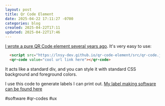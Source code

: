 ```yaml
---
layout: post
title: Qr Code Element
date: 2025-04-22 17:11:27 -0700
categories: blog
created: 2025-04-22T17:11
updated: 2025-04-22T17:46
---
```


<script src="https://lnsy-dev.github.io/qr-code-element/src/qr-code.js"></script>
<qr-code value="cool url link here"></qr-code>
  

[I wrote a pure QR Code element several years ago](https://lnsy-dev.github.io/qr-code-element/). It's very easy to use: 

```html
  <script src="https://lnsy-dev.github.io/qr-code-element/src/qr-code.js"></script>
  <qr-code value="cool url link here"></qr-code>
```
It acts like a standard div, and you can style it with standard CSS background and foreground colors. 

I use this code to generate labels I can print out. [My label making software can be found here](https://lnsy-dev.github.io/qr-code-element/qr-code-label-generator.html)

 #software #qr-codes #ux 
